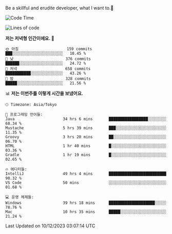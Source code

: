 Be a skillful and erudite developer, what I want to.👶

<!--START_SECTION:waka-->
![Code Time](http://img.shields.io/badge/Code%20Time-337%20hrs%2019%20mins-blue)

![Lines of code](https://img.shields.io/badge/%EC%A0%80%EB%8A%94%20%EC%97%AC%ED%83%9C%EA%B9%8C%EC%A7%80%20-744.7%20thousand%20%EC%A4%84%EC%9D%98%20%EC%BD%94%EB%93%9C%EB%A5%BC%20%EC%9E%91%EC%84%B1%ED%96%88%EC%96%B4%EC%9A%94.-blue)

**저는 저녁형 인간이에요. 🦉** 

```text
🌞 아침                     159 commits         ███░░░░░░░░░░░░░░░░░░░░░░   10.45 % 
🌆 낮　                     376 commits         ██████░░░░░░░░░░░░░░░░░░░   24.72 % 
🌃 저녁                     658 commits         ███████████░░░░░░░░░░░░░░   43.26 % 
🌙 밤　                     328 commits         █████░░░░░░░░░░░░░░░░░░░░   21.56 % 
```


📊 **저는 이번주를 이렇게 시간을 보냈어요.** 

```text
🕑︎ Timezone: Asia/Tokyo

💬 프로그래밍 언어들: 
Java                     34 hrs 6 mins       █████████████████░░░░░░░░   68.34 % 
Mustache                 5 hrs 39 mins       ███░░░░░░░░░░░░░░░░░░░░░░   11.35 % 
Groovy                   3 hrs 20 mins       ██░░░░░░░░░░░░░░░░░░░░░░░   06.70 % 
HTML                     1 hr 40 mins        █░░░░░░░░░░░░░░░░░░░░░░░░   03.36 % 
Gradle                   1 hr 19 mins        █░░░░░░░░░░░░░░░░░░░░░░░░   02.65 % 

🔥 에디터들: 
IntelliJ                 49 hrs 4 mins       █████████████████████████   98.32 % 
VS Code                  50 mins             ░░░░░░░░░░░░░░░░░░░░░░░░░   01.68 % 

💻 운영 체제들: 
Windows                  39 hrs 18 mins      ████████████████████░░░░░   78.76 % 
Mac                      10 hrs 35 mins      █████░░░░░░░░░░░░░░░░░░░░   21.24 % 
```


 Last Updated on 10/12/2023 03:07:14 UTC
<!--END_SECTION:waka-->

